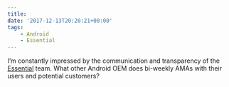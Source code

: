 ```yaml
---
title:
date: '2017-12-13T20:20:21+00:00'
tags:
    - Android
    - Essential
---
```


I’m constantly impressed by the communication and transparency of the [Essential](https://www.essential.com/) team. What other Android OEM does bi-weekly AMAs with their users and potential customers?